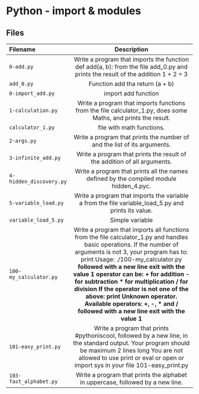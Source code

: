 # Python - import & modules
## Files
| Filename | Description |
| :-------- | :-----------: |
| `0-add.py` | Write a program that imports the function def add(a, b): from the file add_0.py and prints the result of the addition 1 + 2 = 3 |
| `add_0.py` | Function add tha return (a + b) |
| `0-import_add.py` | import add function |
| `1-calculation.py` | Write a program that imports functions from the file calculator_1.py, does some Maths, and prints the result. |
| `calculator_1.py` | file with math functions. |
| `2-args.py` | Write a program that prints the number of and the list of its arguments. |
| `3-infinite_add.py` | Write a program that prints the result of the addition of all arguments. |
| `4-hidden_discovery.py` | Write a program that prints all the names defined by the compiled module hidden_4.pyc. |
| `5-variable_load.py` | Write a program that imports the variable a from the file variable_load_5.py and prints its value. |
| `variable_load_5.py` | Simple variable |
| `100-my_calculator.py` | Write a program that imports all functions from the file calculator_1.py and handles basic operations. If the number of arguments is not 3, your program has to: print Usage: ./100-my_calculator.py <a> <operator> <b> followed with a new line exit with the value 1 operator can be: + for addition - for subtraction * for multiplication / for division If the operator is not one of the above: print Unknown operator. Available operators: +, -, * and / followed with a new line exit with the value 1 |
| `101-easy_print.py` | Write a program that prints #pythoniscool, followed by a new line, in the standard output. Your program should be maximum 2 lines long You are not allowed to use print or eval or open or import sys in your file 101-easy_print.py |
| `103-fast_alphabet.py` | Write a program that prints the alphabet in uppercase, followed by a new line. |